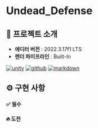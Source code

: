 # Undead_Defense



<!-- 프로젝트 소개 -->
## 📝 프로젝트 소개


- **에디터 버전** : 2022.3.17f1 LTS
- **렌더 파이프라인** : Built-In


[![unity][unity.com]][unity-url]
[![github][github.com]][github-url]
[![markdown][markdownguide.org]][markdownguide-url]



<!-- 구현 사항 -->
## ⚙️ 구현 사항



<!-- 필수 -->
#### ✅ 필수



<!-- 도전 -->
#### 🔥 도전



<!-- 마크다운 링크 & 이미지 -->
[unity.com]: https://img.shields.io/badge/Unity-FFFFFF?style=for-the-badge&logo=unity&logoColor=black
[unity-url]: https://unity.com/kr
[github.com]: https://img.shields.io/badge/Github-222222?style=for-the-badge&logo=github&logoColor=white
[github-url]: https://github.com
[markdownguide.org]: https://img.shields.io/badge/Markdown-000000?style=for-the-badge&logo=markdown&logoColor=white
[markdownguide-url]: https://markdownguide.org